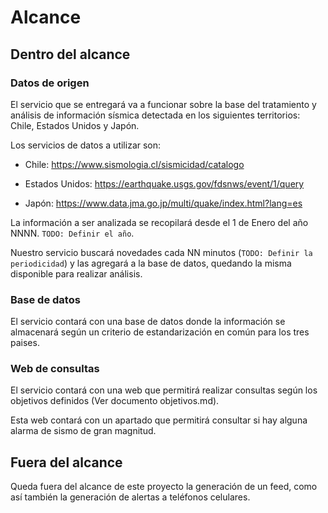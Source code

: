 # Alcance

## Dentro del alcance

### Datos de origen

El servicio que se entregará va a funcionar sobre la base del tratamiento y análisis de información sísmica detectada en los siguientes territorios: Chile, Estados Unidos y Japón.

Los servicios de datos a utilizar son:

- Chile: https://www.sismologia.cl/sismicidad/catalogo

- Estados Unidos: https://earthquake.usgs.gov/fdsnws/event/1/query

- Japón: https://www.data.jma.go.jp/multi/quake/index.html?lang=es

La información a ser analizada se recopilará desde el 1 de Enero del año NNNN. `TODO: Definir el año`.

Nuestro servicio buscará novedades cada NN minutos (`TODO: Definir la periodicidad`) y las agregará a la base de datos, quedando la misma disponible para realizar análisis.

### Base de datos

El servicio contará con una base de datos donde la información se almacenará según un criterio de estandarización en común para los tres paises.

### Web de consultas

El servicio contará con una web que permitirá realizar consultas según los objetivos definidos (Ver documento objetivos.md).

Esta web contará con un apartado que permitirá consultar si hay alguna alarma de sismo de gran magnitud.

## Fuera del alcance

Queda fuera del alcance de este proyecto la generación de un feed, como así también la generación de alertas a teléfonos celulares.
